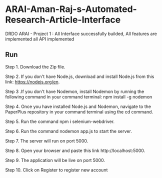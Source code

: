 # ARAI-Aman-Raj-s-Automated-Research-Article-Interface

DRDO ARAI -
Project 1 : All Interface successfully builded, All features are implemented 
all API implemented



## Run
Step 1. Download the Zip file.

Step 2. If you don't have Node.js, download and install Node.js from this link: https://nodejs.org/en.

Step 3 .If you don't have Nodemon, install Nodemon by running the following command in your command terminal: npm install -g nodemon

Step 4. Once you have installed Node.js and Nodemon, navigate to the PaperPlus repository in your command terminal using the cd command.

Step 5. Run the command npm i selenium-webdriver.

Step 6. Run the command nodemon app.js to start the server.

Step 7. The server will run on port 5000.

Step 8. Open your browser and paste this link http://localhost:5000.

Step 9. The application will be live on port 5000.

Step 10. Click on Register to register new account
